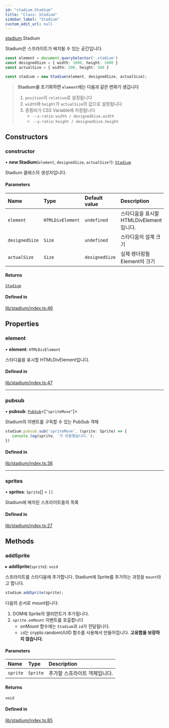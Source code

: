 ```yaml
---
id: "stadium.Stadium"
title: "Class: Stadium"
sidebar_label: "Stadium"
custom_edit_url: null
---
```


[stadium](../modules/stadium.md).Stadium

Stadium은 스프라이트가 배치될 수 있는 공간입니다.

```ts
const element = document.querySelector('.stadium')
const designedSize = { width: 1000, height: 1000 }
const actualSize = { width: 500, height: 500 }

const stadium = new Stadium(element, designedSize, actualSize);
```

> **Stadium을 초기화하면 `element`에는 다음과 같은 변화가 생깁니다**
> 1. `position`이 `relative`로 설정됩니다
> 2. `width`와 `height`가 `actualSize`의 값으로 설정됩니다
> 3. 종횡비가 CSS Variable에 저장됩니다
>    - `--x-ratio`: `width / designedSize.width`
>    - `--y-ratio`: `height / designedSize.height`

## Constructors

### constructor

• **new Stadium**(`element`, `designedSize`, `actualSize?`): [`Stadium`](stadium.Stadium.md)

Stadium 클래스의 생성자입니다.

#### Parameters

| Name | Type | Default value | Description |
| :------ | :------ | :------ | :------ |
| `element` | `HTMLDivElement` | `undefined` | 스타디움을 표시할 HTMLDivElement입니다. |
| `designedSize` | `Size` | `undefined` | 스타디움의 설계 크기 |
| `actualSize` | `Size` | `designedSize` | 실제 렌더링될 Element의 크기 |

#### Returns

[`Stadium`](stadium.Stadium.md)

#### Defined in

[lib/stadium/index.ts:46](https://github.com/rycont/stadium/blob/eca21ca/lib/stadium/index.ts#L46)

## Properties

### element

• **element**: `HTMLDivElement`

스타디움을 표시할 HTMLDivElement입니다.

#### Defined in

[lib/stadium/index.ts:47](https://github.com/rycont/stadium/blob/eca21ca/lib/stadium/index.ts#L47)

___

### pubsub

• **pubsub**: [`PubSub`](pubsub.PubSub.md)\<[``"spriteMove"``]\>

Stadium의 이벤트를 구독할 수 있는 PubSub 객체

```ts
stadium.pubsub.sub('spriteMove', (sprite: Sprite) => {
   console.log(sprite, `가 이동했습니다.`);
})
```

#### Defined in

[lib/stadium/index.ts:38](https://github.com/rycont/stadium/blob/eca21ca/lib/stadium/index.ts#L38)

___

### sprites

• **sprites**: `Sprite`[] = `[]`

Stadium에 배치된 스프라이트들의 목록

#### Defined in

[lib/stadium/index.ts:27](https://github.com/rycont/stadium/blob/eca21ca/lib/stadium/index.ts#L27)

## Methods

### addSprite

▸ **addSprite**(`sprite`): `void`

스프라이트를 스타디움에 추가합니다. Stadium에 Sprite를 추가하는 과정을 `mount`라고 합니다.

```ts
stadium.addSprite(sprite);
```

다음의 순서로 mount됩니다:

1. DOM에 Sprite의 엘리먼트가 추가됩니다.
2. `sprite.onMount` 이벤트를 호출합니다
    - onMount 함수에는 `Stadium`과 `id`가 전달됩니다.
    - `id`는 crypto.randomUUID 함수를 사용해서 만들어집니다. **고유함을 보장하지 않습니다.**

#### Parameters

| Name | Type | Description |
| :------ | :------ | :------ |
| `sprite` | `Sprite` | 추가할 스프라이트 객체입니다. |

#### Returns

`void`

#### Defined in

[lib/stadium/index.ts:85](https://github.com/rycont/stadium/blob/eca21ca/lib/stadium/index.ts#L85)
